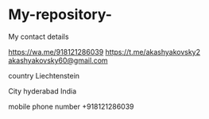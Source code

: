 # My-repository-

My contact details 

https://wa.me/918121286039
https://t.me/akashyakovsky2
akashyakovsky60@gmail.com 

country Liechtenstein 

City hyderabad India 

mobile phone number +918121286039
